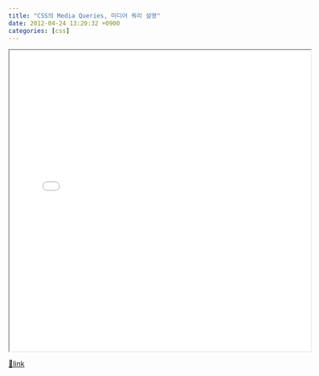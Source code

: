 ```yaml
---
title: "CSS의 Media Queries, 미디어 쿼리 설명"
date: 2012-04-24 13:20:32 +0900
categories: [css]
---
```


<iframe height="600" src="/web_work/doc/CSS/media/media.html" width="600">http://mins01.com/web_work/doc/CSS/media/media.html</iframe>


[🔗link](http://www.mins01.com/mh/tech/read/769)
